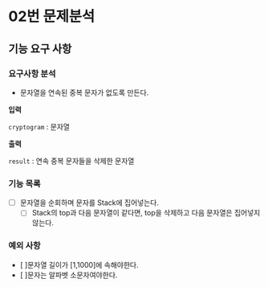 # 02번 문제분석

## 기능 요구 사항

### 요구사항 분석

- 문자열을 연속된 중복 문자가 없도록 만든다.

**입력**

`cryptogram` : 문자열

**출력**

`result` : 연속 중복 문자들을 삭제한 문자열

### 기능 목록

- [ ] 문자열을 순회하며 문자를 Stack에 집어넣는다.
    - [ ] Stack의 top과 다음 문자열이 같다면, top을 삭제하고 다음 문자열은 집어넣지 않는다.

### 예외 사항

- [ ]문자열 길이가 [1,1000]에 속해야한다.
- [ ]문자는 알파벳 소문자여야한다.